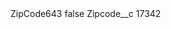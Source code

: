 <?xml version="1.0" encoding="UTF-8"?>
<CustomMetadata xmlns="http://soap.sforce.com/2006/04/metadata" xmlns:xsi="http://www.w3.org/2001/XMLSchema-instance" xmlns:xsd="http://www.w3.org/2001/XMLSchema">
    <label>ZipCode643</label>
    <protected>false</protected>
    <values>
        <field>Zipcode__c</field>
        <value xsi:type="xsd:string">17342</value>
    </values>
</CustomMetadata>

